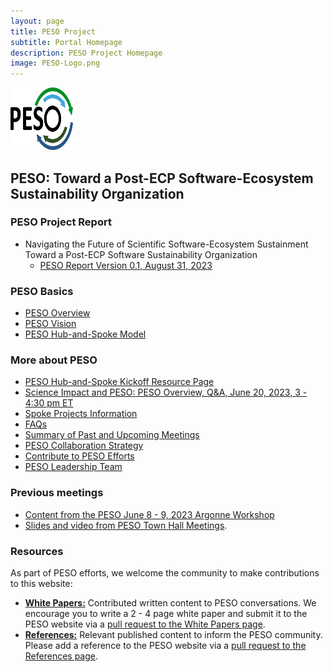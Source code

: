 ```yaml
---
layout: page
title: PESO Project
subtitle: Portal Homepage
description: PESO Project Homepage
image: PESO-Logo.png
---
```


<a href="https://pesoproject.org"><img src="PESO-Logo.png" width="100" height="100"></a>

## PESO: Toward a Post-ECP Software-Ecosystem Sustainability Organization

### PESO Project Report
- Navigating the Future of Scientific Software-Ecosystem Sustainment
Toward a Post-ECP Software Sustainability Organization 
  - [PESO Report Version 0.1, August 31, 2023](./files/2023-08-31-PESOCommunityReport-Draft-V0.1.pdf)

### PESO Basics
- [PESO Overview](PESOOverview.md)
- [PESO Vision](PESOVision.md)
- [PESO Hub-and-Spoke Model](PESOHubAndSpoke.md)


### More about PESO
- [PESO Hub-and-Spoke Kickoff Resource Page](http://bit.ly/PESO-Hub-and-Spoke-Kickoff)
- [Science Impact and PESO: PESO Overview, Q&A, June 20, 2023, 3 - 4:30 pm ET](Meetings/Meeting1.md)
 - [Spoke Projects Information](SpokeProjects.md)
- [FAQs](FAQ.md)
- [Summary of Past and Upcoming Meetings](PESOTownHalls.md)
- [PESO Collaboration Strategy](PESOCollaboration.md)
- [Contribute to PESO Efforts](PESOContribute.md)
- [PESO Leadership Team](PESOTeam.md)

### Previous meetings
- [Content from the PESO June 8 - 9, 2023 Argonne Workshop](Meetings/ResourcesWorkshop1/Workshop1.md)
- [Slides and video from PESO Town Hall Meetings](PESOTownHalls.md).  
 
### Resources
As part of PESO efforts, we welcome the community to make contributions to this website:
- **[White Papers:](WhitePapers/WhitePaperList.md)** Contributed written content to PESO conversations. We encourage you to write a 2 - 4 page white paper and submit it to the PESO website via a [pull request to the White Papers page](WhitePapers/WhitePaperList.md).
- **[References:](References/ReferenceList.md)** Relevant published content to inform the PESO community. Please add a reference to the PESO website via a [pull request to the References page](References/ReferenceList.md).
